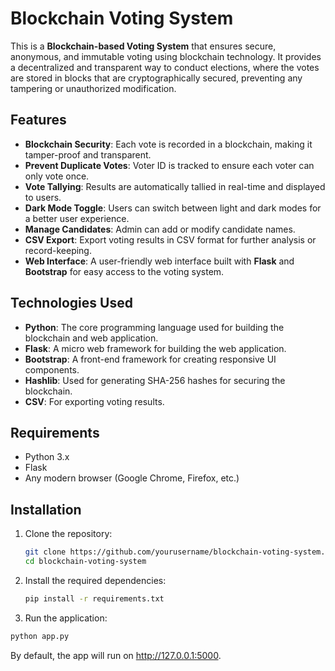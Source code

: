 # Blockchain Voting System

This is a **Blockchain-based Voting System** that ensures secure, anonymous, and immutable voting using blockchain technology. It provides a decentralized and transparent way to conduct elections, where the votes are stored in blocks that are cryptographically secured, preventing any tampering or unauthorized modification.

## Features
- **Blockchain Security**: Each vote is recorded in a blockchain, making it tamper-proof and transparent.
- **Prevent Duplicate Votes**: Voter ID is tracked to ensure each voter can only vote once.
- **Vote Tallying**: Results are automatically tallied in real-time and displayed to users.
- **Dark Mode Toggle**: Users can switch between light and dark modes for a better user experience.
- **Manage Candidates**: Admin can add or modify candidate names.
- **CSV Export**: Export voting results in CSV format for further analysis or record-keeping.
- **Web Interface**: A user-friendly web interface built with **Flask** and **Bootstrap** for easy access to the voting system.

## Technologies Used
- **Python**: The core programming language used for building the blockchain and web application.
- **Flask**: A micro web framework for building the web application.
- **Bootstrap**: A front-end framework for creating responsive UI components.
- **Hashlib**: Used for generating SHA-256 hashes for securing the blockchain.
- **CSV**: For exporting voting results.

## Requirements
- Python 3.x
- Flask
- Any modern browser (Google Chrome, Firefox, etc.)

## Installation

1. Clone the repository:

   ```bash
   git clone https://github.com/yourusername/blockchain-voting-system.git
   cd blockchain-voting-system
2. Install the required dependencies:

   ```bash
   pip install -r requirements.txt
3. Run the application:

  ```bash
  python app.py
  ```
By default, the app will run on http://127.0.0.1:5000.
